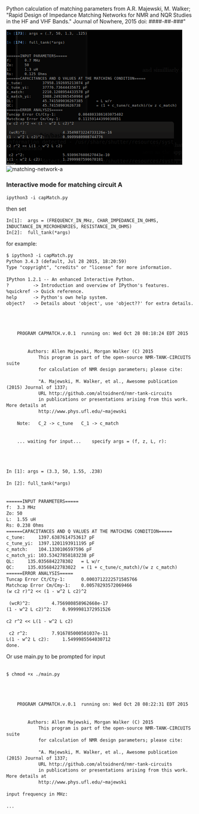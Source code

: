 Python calculation of matching parameters from A.R. Majewski, M. Walker; "Rapid Design of Impedance Matching Networks for NMR and NQR Studies in the HF and VHF Bands." Journal of Nowhere, 2015 doi: ####-##-###"

![example-output](https://github.com/Altoidnerd/capmatch/blob/master/img/Selection_001.png?raw=true)
![matching-network-a](https://raw.githubusercontent.com/Altoidnerd/nmr-tank-circuits/master/circuit_diagrams/matching-a.jpg)

### Interactive mode for matching circuit A

    ipython3 -i capMatch.py

then set

    In[1]:	args = (FREQUENCY_IN_MHz, CHAR_IMPEDANCE_IN_OHMS, INDUCTANCE_IN_MICROHENRIES, RESISTANCE_IN_OHMS)
    In[2]:	full_tank(*args)

for example:

```
$ ipython3 -i capMatch.py 
Python 3.4.3 (default, Jul 28 2015, 18:20:59) 
Type "copyright", "credits" or "license" for more information.

IPython 1.2.1 -- An enhanced Interactive Python.
?         -> Introduction and overview of IPython's features.
%quickref -> Quick reference.
help      -> Python's own help system.
object?   -> Details about 'object', use 'object??' for extra details.




	PROGRAM CAPMATCH.v.0.1	running on: Wed Oct 28 08:18:24 EDT 2015


		Authors: Allen Majewski, Morgan Walker (C) 2015
    		This program is part of the open-source NMR-TANK-CIRCUITS suite
     		for calculation of NMR design parameters; please cite:

     		"A. Majewski, M. Walker, et al., Awesome publication (2015) Journal of 1337;
     		URL http://github.com/altoidnerd/nmr-tank-circuits
     		in publications or presentations arising from this work. More details at
     		http://www.phys.ufl.edu/~majewski

	Note:	C_2 -> c_tune	C_1 -> c_match


	... waiting for input...	specify args = (f, z, L, r):




In [1]: args = (3.3, 50, 1.55, .238)

In [2]: full_tank(*args)


======INPUT PARAMETERS=====
f:	3.3 MHz
Zo:	50
L:	1.55 uH
Rs:	0.238 Ohms
======CAPACITANCES AND Q VALUES AT THE MATCHING CONDITION=====
c_tune:		1397.6387614753617 pF
c_tune_yi:	1397.1201193911195 pF
c_match:	104.1330106597596 pF
c_match_yi:	103.53427858183238 pF
QL:		135.0356842278302	= L w/r
QC:		135.03568422783022	= (1 + c_tune/c_match)/(w z c_match)
======ERROR ANALYSIS=====
Tuncap Error Ct/Cty-1:		0.0003712222571585766
Matchcap Error Cm/Cmy-1:	0.00578293572069466
(w c2 r)^2 << (1 - w^2 L c2)^2

 (wcR)^2:		 4.756980858962668e-17 
(1 - w^2 L c2)^2:	 0.9999981372951526

c2 r^2 << L(1 - w^2 L c2)

 c2 r^2:		 7.916785000501037e-11 
L(1 - w^2 L c2):	 1.5499985564030712
done.

```

Or use main.py to be prompted for input

```

$ chmod +x ./main.py




	PROGRAM CAPMATCH.v.0.1	running on: Wed Oct 28 08:22:31 EDT 2015


		Authors: Allen Majewski, Morgan Walker (C) 2015
    		This program is part of the open-source NMR-TANK-CIRCUITS suite
     		for calculation of NMR design parameters; please cite:

     		"A. Majewski, M. Walker, et al., Awesome publication (2015) Journal of 1337;
     		URL http://github.com/altoidnerd/nmr-tank-circuits
     		in publications or presentations arising from this work. More details at
     		http://www.phys.ufl.edu/~majewski

input frequency in MHz: 

...

```



